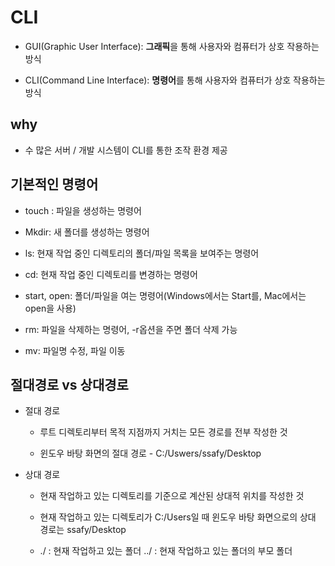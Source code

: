 # CLI

- GUI(Graphic User Interface): **그래픽**을 통해 사용자와 컴퓨터가 상호 작용하는 방식

- CLI(Command Line Interface): **명령어**를 통해 사용자와 컴퓨터가 상호 작용하는 방식

## why

- 수 많은 서버 / 개발 시스템이 CLI를 통한 조작 환경 제공

## 기본적인 명령어

- touch : 파일을 생성하는 명령어

- Mkdir: 새 폴더를 생성하는 명령어

- ls: 현재 작업 중인 디렉토리의 폴더/파일 목록을 보여주는 명령어

- cd:  현재 작업 중인 디렉토리를 변경하는 명령어

- start, open: 폴더/파일을 여는 명령어(Windows에서는 Start를, Mac에서는 open을 사용)

- rm: 파일을 삭제하는 명령어, -r옵션을 주면 폴더 삭제 가능

- mv: 파일명 수정, 파일 이동

## 절대경로 vs 상대경로

- 절대 경로
  
  - 루트 디렉토리부터 목적 지점까지 거치는 모든 경로를 전부 작성한 것
  
  - 윈도우 바탕 화면의 절대 경로 - C:/Uswers/ssafy/Desktop

- 상대 경로
  
  - 현재 작업하고 있는 디렉토리를 기준으로 계산된 상대적 위치를 작성한 것
  
  - 현재 작업하고 있는 디렉토리가 C:/Users일 때 윈도우 바탕 화면으로의 상대 경로는 ssafy/Desktop
  
  - ./ : 현재 작업하고 있는 폴더    ../ : 현재 작업하고 있는 폴더의 부모 폴더
